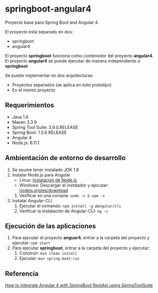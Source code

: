 # springboot-angular4
Proyecto base para Spring Boot and Angular 4.

El proyecto está separado en dos:
* springboot
* angular4

El proyecto **springboot** funciona como contenedor del proyecto **angular4**.
El proyecto **angular4** se puede ejecutar de manera independiente a **springboot**.

Se puede implementar en dos arquitecturas:
* Proyectos separados (se aplica en éste prototipo)
* En el mismo proyecto

## Requerimientos
* Java 1.8
* Maven 3.3.9
* Spring Tool Suite: 3.9.0.RELEASE
* Spring Boot: 1.5.6 RELEASE
* Angular 4
* Node.js: 6.11.1

## Ambientación de entorno de desarrollo
1. Se asume tener instalado JDK 1.8
1. Instalar Node.js para Angular
   * Linux: [Instalación de Node.js](https://www.digitalocean.com/community/tutorials/how-to-install-node-js-on-ubuntu-16-04)
   * Windows: Descargar el instalador y ejecutar: [nodejs.org/es/download](https://nodejs.org/es/download/)
   1. Verificar en una consola: `node -v & npm -v`
1. Instalar Angular-CLI
   1. Ejecutar el comando: `npm install -g @angular/cli`
   1. Verificar la instalación de Angular-CLI: `ng -v`

## Ejecución de las aplicaciones
1. Para ejecutar el proyecto **anguar4**, entrar a la carpeta del proyecto y ejecutar: `npm start`
1. Para ejecutar **springboot**, entrar a la carpeta del proyecto y ejecutar:
   1. Construir: `mvn clean install`
   1. Ejecutar: `mvn spring-boot:run`


## Referencia
[How to integrate Angular 4 with SpringBoot RestApi using SpringToolSuite](http://javasampleapproach.com/java-integration/integrate-angular-4-springboot-web-app-springtoolsuite)


